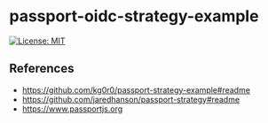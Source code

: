 # passport-oidc-strategy-example
[![License: MIT](https://img.shields.io/badge/License-MIT-blue.svg)](https://opensource.org/licenses/MIT)

## References
- https://github.com/kg0r0/passport-strategy-example#readme
- https://github.com/jaredhanson/passport-strategy#readme
- https://www.passportjs.org
